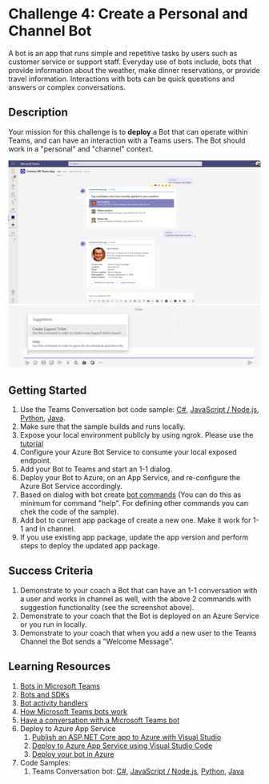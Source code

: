 # Challenge 4: Create a Personal and Channel Bot

A bot is an app that runs simple and repetitive tasks by users such as customer service or support staff. Everyday use of bots include, bots that provide information about the weather, make dinner reservations, or provide travel information. Interactions with bots can be quick questions and answers or complex conversations.

## Description
Your mission for this challenge is to **deploy** a Bot that can operate within Teams, and can have an interaction with a Teams users. The Bot should work in a "personal" and "channel" context.

![Bot](https://github.com/LevonDX/Teams-Hack-event-March-2022/blob/main/img/bot.png)
![Commands Popup](https://github.com/LevonDX/Teams-Hack-event-March-2022/blob/main/Resources/HelpPopUp.jpg)

## Getting Started

1. Use the Teams Conversation bot code sample: [C#](https://github.com/microsoft/BotBuilder-Samples/blob/main/samples/csharp_dotnetcore/57.teams-conversation-bot), [JavaScript / Node.js](https://github.com/microsoft/BotBuilder-Samples/blob/main/samples/javascript_nodejs/57.teams-conversation-bot), [Python](https://github.com/microsoft/BotBuilder-Samples/blob/main/samples/python/57.teams-conversation-bot), [Java](https://github.com/microsoft/BotBuilder-Samples/blob/main/samples/java_springboot/57.teams-conversation-bot).
2. Make sure that the sample builds and runs locally.
3. Expose your local environment publicly by using ngrok. Please use the [tutorial](https://docs.microsoft.com/en-us/microsoftteams/platform/concepts/build-and-test/debug)
4. Configure your Azure Bot Service to consume your local exposed endpoint.
5. Add your Bot to Teams and start an 1-1 dialog.
6. Deploy your Bot to Azure, on an App Service, and re-configure the Azure Bot Service accordingly.
7. Based on dialog with bot create [bot commands](https://docs.microsoft.com/en-us/microsoftteams/platform/bots/how-to/create-a-bot-commands-menu?tabs=desktop%2Cdotnet) (You can do this as minimum for command "help". For defining other commands you can chek the code of the sample).
8. Add bot to current app package of create a new one. Make it work for 1-1 and in channel.
9. If you use existing app package, update the app version and perform steps to deploy the updated app package.

## Success Criteria

1. Demonstrate to your coach a Bot that can have an 1-1 conversation with a user and works in channel as well, with the above 2 commands with suggestion functionality (see the screenshot above).
2. Demonstrate to your coach that the Bot is deployed on an Azure Service or you run in locally.
3. Demonstrate to your coach that when you add a new user to the Teams Channel the Bot sends a "Welcome Message".

## Learning Resources

1. [Bots in Microsoft Teams](https://docs.microsoft.com/en-us/microsoftteams/platform/bots/what-are-bots) 
2. [Bots and SDKs](https://docs.microsoft.com/en-us/microsoftteams/platform/bots/bot-features?tabs=dotnet#bots-with-the-microsoft-bot-framework)
3. [Bot activity handlers](https://docs.microsoft.com/en-us/microsoftteams/platform/bots/bot-basics?tabs=csharp)
4. [How Microsoft Teams bots work](https://docs.microsoft.com/en-us/azure/bot-service/bot-builder-basics-teams?view=azure-bot-service-4.0&tabs=csharp)
5. [Have a conversation with a Microsoft Teams bot](https://docs.microsoft.com/en-us/microsoftteams/platform/resources/bot-v3/bot-conversations/bots-conversations)
6. Deploy to Azure App Service
    1. [Publish an ASP.NET Core app to Azure with Visual Studio](https://docs.microsoft.com/en-us/aspnet/core/tutorials/publish-to-azure-webapp-using-vs?view=aspnetcore-6.0)
    2. [Deploy to Azure App Service using Visual Studio Code](https://docs.microsoft.com/en-us/azure/devops/pipelines/targets/deploy-to-azure-vscode?view=azure-devops)
    3. [Deploy your bot in Azure](https://docs.microsoft.com/en-us/azure/bot-service/bot-builder-deploy-az-cli?view=azure-bot-service-4.0&tabs=csharp%2Cuserassigned)
7. Code Samples:
    1. Teams Conversation bot: [C#](https://github.com/microsoft/BotBuilder-Samples/blob/main/samples/csharp_dotnetcore/57.teams-conversation-bot), [JavaScript / Node.js](https://github.com/microsoft/BotBuilder-Samples/blob/main/samples/javascript_nodejs/57.teams-conversation-bot), [Python](https://github.com/microsoft/BotBuilder-Samples/blob/main/samples/python/57.teams-conversation-bot), [Java](https://github.com/microsoft/BotBuilder-Samples/blob/main/samples/java_springboot/57.teams-conversation-bot)
